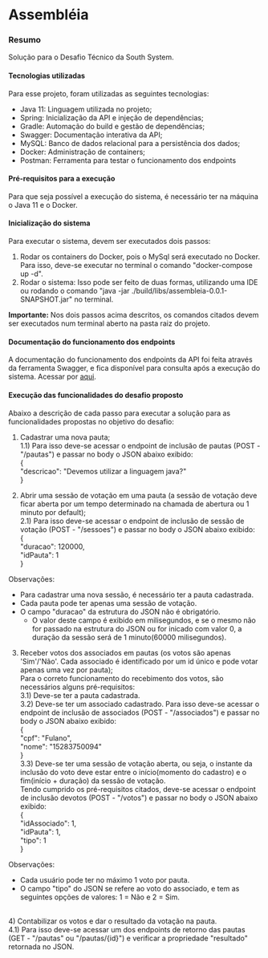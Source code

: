 # Assembléia
### Resumo
Solução para o Desafio Técnico da South System.

#### Tecnologias utilizadas
Para esse projeto, foram utilizadas as seguintes tecnologias:
* Java 11: Linguagem utilizada no projeto;
* Spring: Inicialização da API e injeção de dependências;
* Gradle: Automação do build e gestão de dependências;
* Swagger: Documentação interativa da API;
* MySQL: Banco de dados relacional para a persistência dos dados;
* Docker: Administração de containers;
* Postman: Ferramenta para testar o funcionamento dos endpoints

#### Pré-requisitos para a execução
Para que seja possível a execução do sistema, é necessário ter na máquina o Java 11 e o Docker.

#### Inicialização do sistema
Para executar o sistema, devem ser executados dois passos:
1) Rodar os containers do Docker, pois o MySql será executado no Docker. Para isso, deve-se executar no terminal o comando "docker-compose up -d".
2) Rodar o sistema: Isso pode ser feito de duas formas, utilizando uma IDE ou rodando o comando "java -jar ./build/libs/assembleia-0.0.1-SNAPSHOT.jar" no terminal.

**Importante:** Nos dois passos acima descritos, os comandos citados devem ser executados num terminal aberto na pasta raiz do projeto.

#### Documentação do funcionamento dos endpoints
A documentação do funcionamento dos endpoints da API foi feita através da ferramenta Swagger, e fica disponível para consulta após a execução do sistema.
Acessar por [aqui](http://127.0.0.1:8888/swagger-ui.html#/).

#### Execução das funcionalidades do desafio proposto
Abaixo a descrição de cada passo para executar a solução para as funcionalidades propostas no objetivo do desafio:

1) Cadastrar uma nova pauta;
</br>1.1) Para isso deve-se acessar o endpoint de inclusão de pautas (POST - "/pautas") e passar no body o JSON abaixo exibido:
</br>{
</br>  "descricao": "Devemos utilizar a linguagem java?"
</br>}

2) Abrir uma sessão de votação em uma pauta (a sessão de votação deve ficar aberta por um tempo determinado na chamada de abertura ou 1 minuto por default);
</br>2.1) Para isso deve-se acessar o endpoint de inclusão de sessão de votação (POST - "/sessoes") e passar no body o JSON abaixo exibido:
</br>{
</br>  "duracao": 120000,
</br>  "idPauta": 1
</br>}

Observações:
- Para cadastrar uma nova sessão, é necessário ter a pauta cadastrada.
- Cada pauta pode ter apenas uma sessão de votação.
- O campo "duracao" da estrutura do JSON não é obrigatório. 
  - O valor deste campo é exibido em milisegundos, e se o mesmo não for passado na estrutura do JSON ou for inicado com valor 0, a duração da sessão será de 1 minuto(60000 milisegundos).

3) Receber votos dos associados em pautas (os votos são apenas 'Sim'/'Não'. Cada associado é identificado por um id único e pode votar apenas uma vez por pauta);
</br>Para o correto funcionamento do recebimento dos votos, são necessários alguns pré-requisitos:
</br>3.1) Deve-se ter a pauta cadastrada.
</br>3.2) Deve-se ter um associado cadastrado. Para isso deve-se acessar o endpoint de inclusão de associados (POST - "/associados") e passar no body o JSON abaixo exibido:
</br>{
</br>  "cpf": "Fulano",
</br>  "nome": "15283750094"
</br>}
</br>3.3) Deve-se ter uma sessão de votação aberta, ou seja, o instante da inclusão do voto deve estar entre o início(momento do cadastro) e o fim(início + duração) da sessão de votação.
</br>Tendo cumprido os pré-requisitos citados, deve-se acessar o endpoint de inclusão devotos (POST - "/votos") e passar no body o JSON abaixo exibido:
</br>{
</br>  "idAssociado": 1,
</br>  "idPauta": 1,
</br>  "tipo": 1
</br>}

Observações:
- Cada usuário pode ter no máximo 1 voto por pauta.
- O campo "tipo" do JSON se refere ao voto do associado, e tem as seguintes opções de valores: 1 = Não e 2 = Sim.

</br>4) Contabilizar os votos e dar o resultado da votação na pauta.
</br>4.1) Para isso deve-se acessar um dos endpoints de retorno das pautas (GET - "/pautas" ou "/pautas/{id}") e verificar a propriedade "resultado" retornada no JSON.
